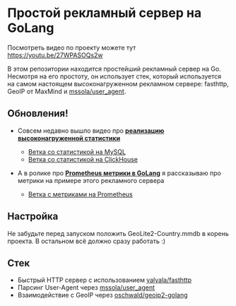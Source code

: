 # Простой рекламный сервер на GoLang

Посмотреть видео по проекту можете тут https://youtu.be/27WPASOQs2w

В этом репозитории находится простейший рекламный сервер на Go. Несмотря на его простоту, он использует стек, который используется на самом настоящем высоконагруженном рекламном сервере: fasthttp, GeoIP от MaxMind и [mssola/user_agent](https://github.com/mssola/user_agent).

## Обновления!

* Совсем недавно вышло видео про __[реализацию высоконагруженной статистики](https://www.youtube.com/watch?v=eAmblLikTgo)__

  * [Ветка со статистикой на MySQL](https://github.com/VyacheArt/simple-ads-server/tree/mysql-stats)
  * [Ветка со статистикой на ClickHouse](https://github.com/VyacheslavGoryunov/simple-ads-server/tree/clickhouse-stats)

* А в ролике про __[Prometheus метрики в GoLang](https://youtu.be/6pQQw-qEoCo)__ я рассказываю про метрики на примере этого рекламного сервера
  * [Ветка с метриками на Prometheus](https://github.com/VyacheArt/simple-ads-server/tree/prometheus)

## Настройка

Не забудьте перед запуском положить GeoLite2-Country.mmdb в корень проекта. В остальном всё должно сразу работать :) 

## Стек

* Быстрый HTTP сервер с использованием [valyala/fasthttp](https://github.com/valyala/fasthttp)
* Парсинг User-Agent через [mssola/user_agent](https://github.com/mssola/user_agent)
* Взаимодействие с GeoIP через [oschwald/geoip2-golang](https://github.com/oschwald/geoip2-golang)

